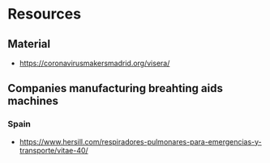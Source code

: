 # Resources
## Material
- https://coronavirusmakersmadrid.org/visera/

## Companies manufacturing breahting aids machines
### Spain
- https://www.hersill.com/respiradores-pulmonares-para-emergencias-y-transporte/vitae-40/
